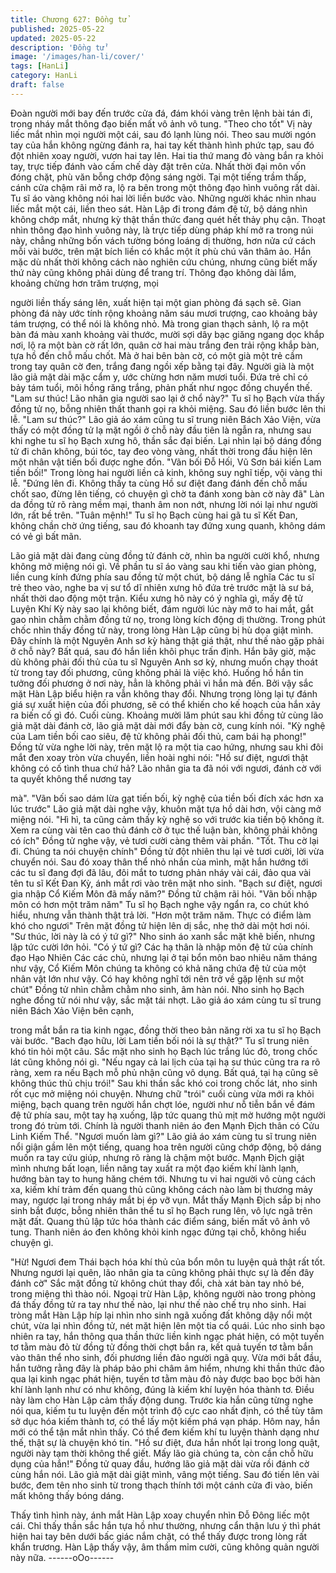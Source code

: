 ```yaml
---
title: Chương 627: Đồng tử
published: 2025-05-22
updated: 2025-05-22
description: 'Đồng tử'
image: '/images/han-li/cover/'
tags: [HanLi]
category: HanLi
draft: false
---
```


Đoàn người mới bay đến trước cửa đá, đám khói vàng trên lệnh
bài tán đi, trong nháy mắt thông đạo biến mất vô ảnh vô tung.
"Theo cho tốt" Vị này liếc mắt nhìn mọi người một cái, sau đó lạnh
lùng nói.
Theo sau mười ngón tay của hắn không ngừng đánh ra, hai tay
kết thành hình phức tạp, sau đó đột nhiên xoay người, vươn hai
tay lên.
Hai tia thứ mang đỏ vàng bắn ra khỏi tay, trực tiếp đánh vào cấm
chế dày đặt trên cửa.
Nhất thời đại môn vốn đóng chặt, phù văn bỗng chớp động sáng
ngời. Tại một tiếng trầm thấp, cánh cửa chậm rãi mở ra, lộ ra bên
trong một thông đạo hình vuông rất dài.
Tu sĩ áo vàng không nói hai lời liền bước vào.
Những người khác nhìn nhau liếc mắt một cái, liền theo sát.
Hàn Lập đi trong đám đệ tử, bộ dáng nhìn không chớp mắt,
nhưng kỳ thật thần thức đang quét hết thảy phụ cận.
Thoạt nhìn thông đạo hình vuông này, là trực tiếp dùng pháp khí
mở ra trong núi này, chẳng những bốn vách tường bóng loáng dị
thường, hơn nửa cứ cách mỗi vài bước, trên mặt bích liền có
khắc một ít phù chú văn thâm ảo.
Hắn mặc dù nhất thời không cách nào nghiên cứu chúng, nhưng
cũng biết mấy thứ này cũng không phải dùng để trang trí.
Thông đạo không dài lắm, khoảng chừng hơn trăm trượng, mọi

người liền thấy sáng lên, xuất hiện tại một gian phòng đá sạch sẽ.
Gian phòng đá này ước tính rộng khoảng năm sáu mươi trượng,
cao khoảng bảy tám trượng, có thể nói là không nhỏ.
Mà trong gian thạch sảnh, lộ ra một bàn đá màu xanh khoảng vài
thước, mười sợi dây bạc giăng ngang dọc khắp nơi, lộ ra một bàn
cờ rất lớn, quân cờ hai màu trắng đen trải rộng khắp bàn, tựa hồ
đến chỗ mấu chốt.
Mà ở hai bên bàn cờ, có một già một trẻ cầm trong tay quân cờ
đen, trắng đang ngồi xếp bằng tại đây. Người già là một lão giả
mặt dài mặc cẩm y, ước chừng hơn năm mươi tuổi. Đứa trẻ chỉ
có bảy tám tuổi, môi hồng răng trắng, phản phất như ngọc đồng
chuyển thế.
"Lam sư thúc! Lão nhân gia người sao lại ở chổ này?"
Tu sĩ họ Bạch vừa thấy đồng tử nọ, bỗng nhiên thất thanh gọi ra
khỏi miệng. Sau đó liền bước lên thi lễ.
"Lam sư thúc?"
Lão giả áo xám cũng tu sĩ trung niên Bách Xảo Viện, vừa thấy có
một đồng tử lạ mặt ngồi ở chỗ này đầu tiên là ngẫn ra, nhưng sau
khi nghe tu sĩ họ Bạch xưng hô, thần sắc đại biến. Lại nhìn lại bộ
dáng đồng tử đi chân không, búi tóc, tay đeo vòng vàng, nhất thời
trong đầu hiện lên một nhân vật tiến bối được nghe đồn.
"Vãn bối Đỗ Hối, Vũ Sơn bái kiến Lam tiền bối!" Trong lòng hai
người liền cả kinh, không suy nghĩ tiếp, vội vàng thi lễ.
"Đứng lên đi. Không thấy ta cùng Hồ sư điệt đang đánh đến chỗ
mấu chốt sao, đừng lên tiếng, có chuyện gì chờ ta đánh xong bàn
cờ này đã" Làn da đồng tử rõ ràng mềm mại, thanh âm non nớt,
nhưng lời nói lại như người lớn, rất bề trên.
"Tuân mệnh!" Tu sĩ họ Bạch cùng hai gã tu sĩ Kết Đan, không
chần chờ ứng tiếng, sau đó khoanh tay đứng xung quanh, không
dám có vẻ gì bất mãn.

Lão giả mặt dài đang cùng đồng tử đánh cờ, nhìn ba người cười
khổ, nhưng không mở miệng nói gì.
Về phần tu sĩ áo vàng sau khi tiến vào gian phòng, liền cung kính
đứng phía sau đồng tử một chút, bộ dáng lễ nghĩa
Các tu sĩ trẻ theo vào, nghe ba vị sư tổ dĩ nhiên xưng hô đứa trẻ
trước mặt là sư bá, nhất thời dao động một trận.
Kiểu xưng hô này có ý nghĩa gì, mấy đệ tử Luyện Khí Kỳ này sao
lại không biết, đám người lúc này mở to hai mắt, gắt gao nhìn
chằm chằm đồng tử nọ, trong lòng kích động dị thường.
Trong phút chốc nhìn thấy đồng tử này, trong lòng Hàn Lập cũng
bị hù dọa giật mình. Đây chính là một Nguyên Anh sơ kỳ hàng
thật giá thật, như thế nào gặp phải ở chỗ này?
Bất quá, sau đó hắn liền khôi phục trấn định.
Hắn bây giờ, mặc dù không phải đối thủ của tu sĩ Nguyên Anh sơ
kỳ, nhưng muốn chạy thoát từ trong tay đối phương, cũng không
phải là việc khó. Huống hồ hắn tin tưởng đối phương ở nơi này,
hẳn là không phải vì hắn mà đến.
Bởi vậy sắc mặt Hàn Lập biểu hiện ra vẫn không thay đổi. Nhưng
trong lòng lại tự đánh giá sự xuất hiện của đối phương, sẽ có thể
khiến cho kế hoạch của hắn xảy ra biến cố gì đó.
Cuối cùng. Khoảng mười lăm phút sau khi đồng tử cùng lão giả
mặt dài đánh cờ, lão giả mặt dài mới đẩy bàn cờ, cung kính nói.
"Kỳ nghệ của Lam tiền bối cao siêu, đệ tử không phải đối thủ,
cam bái hạ phong!"
Đồng tử vừa nghe lời này, trên mặt lộ ra một tia cao hứng, nhưng
sau khi đôi mắt đen xoay tròn vừa chuyển, liền hoài nghi nói:
"Hồ sư điệt, ngươi thật không có cố tình thua chứ hả? Lão nhân
gia ta đã nói với ngươi, đánh cờ với ta quyết không thể nương tay

mà".
"Vãn bối sao dám lừa gạt tiến bối, kỳ nghệ của tiền bối đích xác
hơn xa lúc trước" Lão giả mặt dài nghe vậy, khuôn mặt tựa hồ dài
hơn, vội càng mở miệng nói.
"Hì hì, ta cũng cảm thấy kỳ nghệ so với trước kia tiến bộ không ít.
Xem ra cùng vài tên cao thủ đánh cờ ở tục thế luận bàn, không
phải không có ích" Đồng tử nghe vậy, vẻ tươi cười càng thêm vài
phần.
"Tốt. Thu cờ lại đi. Chúng ta nói chuyện chính" Đồng tử đột nhiên
thu lại vẻ tươi cười, lời vừa chuyển nói.
Sau đó xoay thân thể nhỏ nhắn cùa mình, mặt hắn hướng tới các
tu sĩ đang đợi đã lâu, đôi mắt to tương phản nháy vài cái, đảo qua
vài tên tu sĩ Kết Đan Kỳ, ánh mắt rơi vào trên mặt nho sinh.
"Bạch sư điệt, ngươi gia nhập Cổ Kiếm Môn đã mấy năm?" Đồng
tử chậm rãi hỏi.
"Vãn bối nhập môn có hơn một trăm năm" Tu sĩ họ Bạch nghe vậy
ngẩn ra, co chút khó hiểu, nhưng vẫn thành thật trả lời.
"Hơn một trăm năm. Thực có điểm làm khó cho ngươi" Trên mặt
đồng tử hiện lên dị sắc, nhẹ thở dài một hơi nói.
"Sư thúc, lời này là có ý tứ gì?" Nho sinh áo xanh sắc mặt khẽ
biến, nhưng lập tức cười lớn hỏi.
"Có ý tứ gì? Các hạ thân là nhập môn đệ tử của chính đạo Hạo
Nhiên Các các chủ, nhưng lại ở tại bổn môn bao nhiêu năm tháng
như vậy, Cổ Kiếm Môn chúng ta không có khả năng chứa đệ tử
của một nhân vật lớn như vậy. Có hay không nghĩ tới nên trở về
gặp lệnh sư một chút" Đồng tử nhìn chằm chằm nho sinh, âm hàn
nói.
Nho sinh họ Bạch nghe đồng tử nói như vậy, sắc mặt tái nhợt.
Lão giả áo xám cùng tu sĩ trung niên Bách Xảo Viện bên cạnh,

trong mắt bắn ra tia kinh ngạc, đồng thời theo bản năng rời xa tu
sĩ họ Bạch vài bước.
"Bach đạo hữu, lời Lam tiền bối nói là sự thật?" Tu sĩ trung niên
khó tin hỏi một câu.
Sắc mặt nho sinh họ Bạch lúc trắng lúc đỏ, trong chốc lát cũng
không nói gì.
"Nếu ngay cả lai lịch của tại hạ sư thúc cũng tra ra rõ ràng, xem ra
nếu Bạch mỗ phủ nhận cũng vô dụng. Bất quá, tại hạ cũng sẽ
không thúc thủ chịu trói!" Sau khi thần sắc khó coi trong chốc lát,
nho sinh rốt cục mở miệng nói chuyện.
Nhưng chữ "trói" cuối cùng vừa mới ra khỏi miệng, bạch quang
trên người hắn chợt lóe, người như nỗ tiễn bắn về đám đệ tử phía
sau, một tay hạ xuống, lập tức quang thủ mịt mờ hướng một
người trong đó trùm tới.
Chính là người thanh niên áo đen Mạnh Địch thân có Cửu Linh
Kiếm Thể.
"Ngươi muốn làm gì?" Lão giả áo xám cùng tu sĩ trung niên nổi
giận gầm lên một tiếng, quang hoa trên người cũng chớp động,
bộ dáng muốn ra tay cứu giúp, nhưng rõ ràng là chậm một bước.
Mạnh Địch giật mình nhưng bất loạn, liền nâng tay xuất ra một
đạo kiếm khí lành lạnh, hướng bàn tay to hung hăng chém tới.
Nhưng tu vi hai người vô cùng cách xa, kiếm khí trảm đến quang
thủ cũng không cách nào làm bị thương mảy may, ngược lại trong
nháy mắt bị ép vỡ vụn. Mắt thấy Mạnh Địch sắp bị nho sinh bắt
được, bỗng nhiên thân thể tu sĩ họ Bạch rung lên, vô lực ngã trên
mặt đất.
Quang thủ lập tức hóa thành các điểm sáng, biến mất vô ảnh vô
tung.
Thanh niên áo đen không khỏi kinh ngạc đứng tại chỗ, không hiểu
chuyện gì.

"Hừ! Ngươi đem Thái bạch hóa khí thủ của bổn môn tu luyện quả
thật rất tốt. Nhưng ngươi lại quên, lão nhân gia ta cũng không
phải thực sự là đến đây đánh cờ" Sắc mặt đồng tử không chút
thay đổi, chà xát bàn tay nhỏ bé, trong miệng thì thào nói.
Ngoại trừ Hàn Lập, không người nào trong phòng đá thấy đồng tử
ra tay như thế nào, lại như thế nào chế trụ nho sinh.
Hai tròng mắt Hàn Lập híp lại nhìn nho sinh ngã xuống đất không
dậy nổi một chút, vừa lại nhìn đồng tử, nét mặt hiện lên một tia cổ
quái.
Lúc nho sinh bạo nhiên ra tay, hắn thông qua thần thức liền kinh
ngạc phát hiện, có một tuyến tơ tằm màu đỏ từ đồng tử đồng thời
chợt bắn ra, kết quả tuyến tơ tằm bắn vào thân thể nho sinh, đối
phương liền đảo người ngã quỵ.
Vừa mới bắt đầu, hắn tưởng rằng đây là pháp bảo phi châm âm
hiểm, nhưng khi thần thức đảo qua lại kinh ngạc phát hiện, tuyến
tơ tằm màu đỏ này được bao bọc bởi hàn khí lành lạnh như có
như không, đúng là kiếm khí luyện hóa thành tơ.
Điều này làm cho Hàn Lập cảm thấy động dung.
Trước kia hắn cũng từng nghe nói qua, kiếm tu tu luyện đến một
trình độ cực cao nhất định, có thể tùy tâm sở dục hóa kiếm thành
tơ, có thể lấy một kiếm phá vạn pháp.
Hôm nay, hắn mới có thể tận mắt nhìn thấy. Có thể đem kiếm khí
tu luyện thành dạng như thế, thật sự là chuyện khó tin.
"Hồ sư điệt, đưa hắn nhốt lại trong long quật, người này tạm thời
không thể giết. Mấy lão già chúng ta, còn cần chỗ hữu dụng của
hắn!" Đồng tử quay đầu, hướng lão giả mặt dài vừa rồi đánh cờ
cùng hắn nói.
Lão giả mặt dài giật mình, vâng một tiếng. Sau đó tiến lên vài
bước, đem tên nho sinh từ trong thạch thính tới một cánh cửa đi
vào, biến mất không thấy bóng dáng.

Thấy tình hình này, ánh mắt Hàn Lập xoay chuyển nhìn Đỗ Đông
liếc một cái.
Chỉ thấy thần sắc hắn tựa hồ như thường, nhưng cẩn thận lưu ý
thì phát hiện hai tay bên dưới bấc giác nắm chặt, có thể thấy
được trong lòng rất khẩn trương.
Hàn Lập thấy vậy, âm thầm mỉm cười, cũng không quản người
này nữa.
------oOo------
